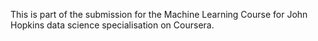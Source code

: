 This is part of the submission for the Machine Learning Course for John Hopkins data science specialisation on Coursera. 